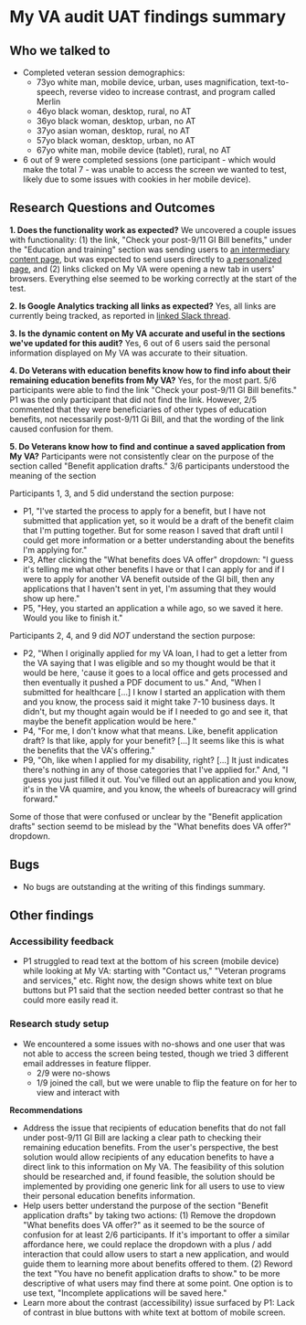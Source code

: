 # My VA audit UAT findings summary

## Who we talked to
* Completed veteran session demographics:
	* 73yo white man, mobile device, urban, uses magnification, text-to-speech, reverse video to increase contrast, and program called Merlin 
	* 46yo black woman, desktop, rural, no AT
	* 36yo black woman, desktop, urban, no AT
	* 37yo asian woman, desktop, rural, no AT
	* 57yo black woman, desktop, urban, no AT
	* 67yo white man, mobile device (tablet), rural, no AT
* 6 out of 9 were completed sessions (one participant - which would make the total 7 - was unable to access the screen we wanted to test, likely due to some issues with cookies in her mobile device).

## Research Questions and Outcomes
**1. Does the functionality work as expected?**
 We uncovered a couple issues with functionality: (1) the link, "Check your post-9/11 GI Bill benefits," under the "Education and training" section was sending users to [an intermediary content page](https://www.va.gov/education/gi-bill/post-9-11/ch-33-benefit/), but was expected to send users directly to [a personalized page](https://www.va.gov/education/gi-bill/post-9-11/ch-33-benefit/status), and (2) links clicked on My VA were opening a new tab in users' browsers. Everything else seemed to be working correctly at the start of the test.
  
**2. Is Google Analytics tracking all links as expected?**
 Yes, all links are currently being tracked, as reported in [linked Slack thread](https://dsva.slack.com/archives/C909ZG2BB/p1680792466706009).
  
**3. Is the dynamic content on My VA accurate and useful in the sections we've updated for this audit?**
 Yes, 6 out of 6 users said the personal information displayed on My VA was accurate to their situation.
  
**4. Do Veterans with education benefits know how to find info about their remaining education benefits from My VA?**
 Yes, for the most part. 5/6 participants were able to find the link "Check your post-9/11 GI Bill benefits." P1 was the only participant that did not find the link. However, 2/5 commented that they were beneficiaries of other types of education benefits, not necessarily post-9/11 Gi Bill, and that the wording of the link caused confusion for them. 

**5. Do Veterans know how to find and continue a saved application from My VA?**
Participants were not consistently clear on the purpose of the section called "Benefit application drafts." 3/6 participants understood the meaning of the section

Participants 1, 3, and 5 did understand the section purpose:
  * P1, "I've started the process to apply for a benefit, but I have not submitted that application yet, so it would be a draft of the benefit claim that I'm putting together. But for some reason I saved that draft until I could get more information or a better understanding about the benefits I'm applying for."
  * P3, After clicking the "What benefits does VA offer" dropdown: "I guess it's telling me what other benefits I have or that I can apply for and if I were to apply for another VA benefit outside of the GI bill, then any applications that I haven't sent in yet, I'm assuming that they would show up here."
  * P5, "Hey, you started an application a while ago, so we saved it here. Would you like to finish it."

Participants 2, 4, and 9 did *NOT* understand the section purpose: 
  * P2, "When I originally applied for my VA loan, I had to get a letter from the VA saying that I was eligible and so my thought would be that it would be here, 'cause it goes to a local office and gets processed and then eventually it pushed a PDF document to us." And, "When I submitted for healthcare [...] I know I started an application with them and you know, the process said it might take 7-10 business days. It didn't, but my thought again would be if I needed to go and see it, that maybe the benefit application would be here."
  * P4, "For me, I don't know what that means. Like, benefit application draft? Is that like, apply for your benefit? [...] It seems like this is what the benefits that the VA's offering."
  * P9, "Oh, like when I applied for my disability, right? [...] It just indicates there's nothing in any of those categories that I've applied for." And,  "I guess you just filled it out. You've filled out an application and you know, it's in the VA quamire, and you know, the wheels of bureacracy will grind forward."

Some of those that were confused or unclear by the "Benefit application drafts" section seemd to be mislead by the "What benefits does VA offer?" dropdown. 

## Bugs
* No bugs are outstanding at the writing of this findings summary.

## Other findings

### Accessibility feedback
* P1 struggled to read text at the bottom of his screen (mobile device) while looking at My VA: starting with "Contact us," "Veteran programs and services," etc. Right now, the design shows white text on blue buttons but P1 said that the section needed better contrast so that he could more easily read it. 

### Research study setup
* We encountered a some issues with no-shows and one user that was not able to access the screen being tested, though we tried 3 different email addresses in feature flipper.
	* 2/9 were no-shows
	* 1/9 joined the call, but we were unable to flip the feature on for her to view and interact with

**Recommendations** 
* Address the issue that recipients of education benefits that do not fall under post-9/11 GI Bill are lacking a clear path to checking their remaining education benefits. From the user's perspective, the best solution would allow recipients of any education benefits to have a direct link to this information on My VA. The feasibility of this solution should be researched and, if found feasible, the solution should be implemented by providing one generic link for all users to use to view their personal education benefits information.
* Help users better understand the purpose of the section "Benefit application drafts" by taking two actions: 
   (1) Remove the dropdown "What benefits does VA offer?" as it seemed to be the source of confusion for at least 2/6 participants. If it's important to offer a similar affordance here, we could replace the dropdown with a plus / add interaction that could allow users to start a new application, and would guide them to learning more about benefits offered to them. 
   (2) Reword the text "You have no benefit application drafts to show." to be more descriptive of what users may find there at some point. One option is to use text, "Incomplete applications will be saved here."
* Learn more about the contrast (accessibility) issue surfaced by P1: Lack of contrast in blue buttons with white text at bottom of mobile screen.
